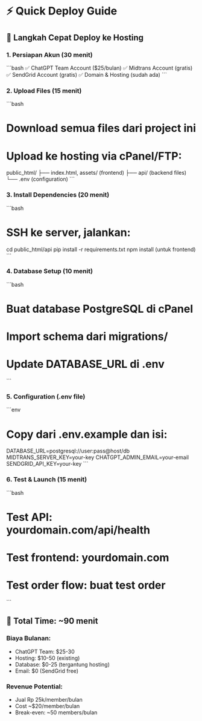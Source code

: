 # ⚡ Quick Deploy Guide

## 🎯 Langkah Cepat Deploy ke Hosting

### **1. Persiapan Akun (30 menit)**
\`\`\`bash
✅ ChatGPT Team Account ($25/bulan)
✅ Midtrans Account (gratis)
✅ SendGrid Account (gratis)
✅ Domain & Hosting (sudah ada)
\`\`\`

### **2. Upload Files (15 menit)**
\`\`\`bash
# Download semua files dari project ini
# Upload ke hosting via cPanel/FTP:

public_html/
├── index.html, assets/ (frontend)
├── api/ (backend files)
└── .env (configuration)
\`\`\`

### **3. Install Dependencies (20 menit)**
\`\`\`bash
# SSH ke server, jalankan:
cd public_html/api
pip install -r requirements.txt
npm install (untuk frontend)
\`\`\`

### **4. Database Setup (10 menit)**
\`\`\`bash
# Buat database PostgreSQL di cPanel
# Import schema dari migrations/
# Update DATABASE_URL di .env
\`\`\`

### **5. Configuration (.env file)**
\`\`\`env
# Copy dari .env.example dan isi:
DATABASE_URL=postgresql://user:pass@host/db
MIDTRANS_SERVER_KEY=your-key
CHATGPT_ADMIN_EMAIL=your-email
SENDGRID_API_KEY=your-key
\`\`\`

### **6. Test & Launch (15 menit)**
\`\`\`bash
# Test API: yourdomain.com/api/health
# Test frontend: yourdomain.com
# Test order flow: buat test order
\`\`\`

## 🚀 Total Time: ~90 menit

### **Biaya Bulanan:**
- ChatGPT Team: $25-30
- Hosting: $10-50 (existing)
- Database: $0-25 (tergantung hosting)
- Email: $0 (SendGrid free)

### **Revenue Potential:**
- Jual Rp 25k/member/bulan
- Cost ~$20/member/bulan
- Break-even: ~50 members/bulan
